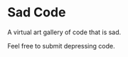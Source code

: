 Sad Code
========

A virtual art gallery of code that is 
sad. 

Feel free to submit depressing code.